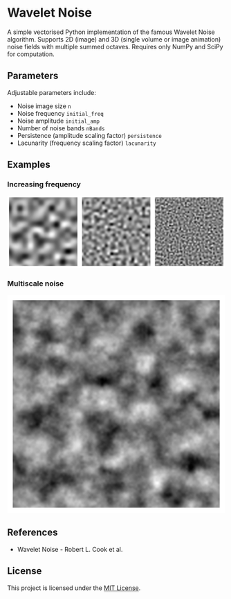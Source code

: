 
# Wavelet Noise

A simple vectorised Python implementation of the famous Wavelet Noise algorithm. Supports 2D (image) and 3D (single volume or image animation) noise fields with multiple summed octaves. Requires only NumPy and SciPy for computation.

## Parameters

Adjustable parameters include:

- Noise image size ```n```
- Noise frequency ```initial_freq```
- Noise amplitude ```initial_amp```
- Number of noise bands ```nBands```
- Persistence (amplitude scaling factor) ```persistence```
- Lacunarity (frequency scaling factor) ```lacunarity```


## Examples

### Increasing frequency

![Example Image](images/frequency_increase.png)

### Multiscale noise

![Example Image2](images/multiscale_eg.png)

## References

- Wavelet Noise - Robert L. Cook et al.

## License

This project is licensed under the [MIT License](LICENSE.txt).